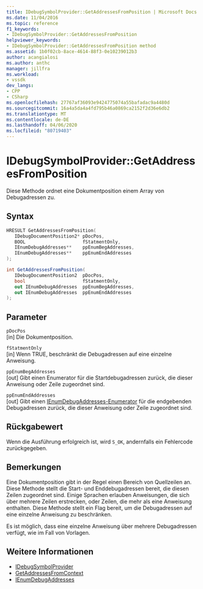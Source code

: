 ```yaml
---
title: IDebugSymbolProvider::GetAddressesFromPosition | Microsoft Docs
ms.date: 11/04/2016
ms.topic: reference
f1_keywords:
- IDebugSymbolProvider::GetAddressesFromPosition
helpviewer_keywords:
- IDebugSymbolProvider::GetAddressesFromPosition method
ms.assetid: 1b0f02cb-8ace-4614-88f3-0e10239012b3
author: acangialosi
ms.author: anthc
manager: jillfra
ms.workload:
- vssdk
dev_langs:
- CPP
- CSharp
ms.openlocfilehash: 27767af36093e9424775074a55bafadac9a4480d
ms.sourcegitcommit: 16a4a5da4a4fd795b46a0869ca2152f2d36e6db2
ms.translationtype: MT
ms.contentlocale: de-DE
ms.lasthandoff: 04/06/2020
ms.locfileid: "80719403"
---
```

# <a name="idebugsymbolprovidergetaddressesfromposition"></a>IDebugSymbolProvider::GetAddressesFromPosition
Diese Methode ordnet eine Dokumentposition einem Array von Debugadressen zu.

## <a name="syntax"></a>Syntax

```cpp
HRESULT GetAddressesFromPosition( 
   IDebugDocumentPosition2* pDocPos,
   BOOL                     fStatmentOnly,
   IEnumDebugAddresses**    ppEnumBegAddresses,
   IEnumDebugAddresses**    ppEnumEndAddresses
);
```

```csharp
int GetAddressesFromPosition( 
   IDebugDocumentPosition2  pDocPos,
   bool                     fStatmentOnly,
   out IEnumDebugAddresses  ppEnumBegAddresses,
   out IEnumDebugAddresses  ppEnumEndAddresses
);
```

## <a name="parameters"></a>Parameter
`pDocPos`\
[in] Die Dokumentposition.

`fStatmentOnly`\
[in] Wenn TRUE, beschränkt die Debugadressen auf eine einzelne Anweisung.

`ppEnumBegAddresses`\
[out] Gibt einen Enumerator für die Startdebugadressen zurück, die dieser Anweisung oder Zeile zugeordnet sind.

`ppEnumEndAddresses`\
[out] Gibt einen [IEnumDebugAddresses-Enumerator](../../../extensibility/debugger/reference/ienumdebugaddresses.md) für die endgebenden Debugadressen zurück, die dieser Anweisung oder Zeile zugeordnet sind.

## <a name="return-value"></a>Rückgabewert
 Wenn die Ausführung erfolgreich ist, wird `S_OK`, andernfalls ein Fehlercode zurückgegeben.

## <a name="remarks"></a>Bemerkungen
 Eine Dokumentposition gibt in der Regel einen Bereich von Quellzeilen an. Diese Methode stellt die Start- und Enddebugadressen bereit, die diesen Zeilen zugeordnet sind. Einige Sprachen erlauben Anweisungen, die sich über mehrere Zeilen erstrecken, oder Zeilen, die mehr als eine Anweisung enthalten. Diese Methode stellt ein Flag bereit, um die Debugadressen auf eine einzelne Anweisung zu beschränken.

 Es ist möglich, dass eine einzelne Anweisung über mehrere Debugadressen verfügt, wie im Fall von Vorlagen.

## <a name="see-also"></a>Weitere Informationen
- [IDebugSymbolProvider](../../../extensibility/debugger/reference/idebugsymbolprovider.md)
- [GetAddressesFromContext](../../../extensibility/debugger/reference/idebugsymbolprovider-getaddressesfromcontext.md)
- [IEnumDebugAddresses](../../../extensibility/debugger/reference/ienumdebugaddresses.md)
